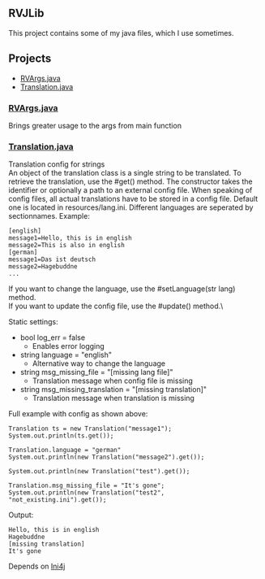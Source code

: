 ## RVJLib
This project contains some of my java files, which I use sometimes. 

## Projects
* [RVArgs.java](#RVArgs.java)
* [Translation.java](#Translation.java)

### [RVArgs.java](https://github.com/ReVollve/RVJLib/blob/master/src/main/java/de/revollve/lib/config/RVArgs.java)

Brings greater usage to the args from main function

### [Translation.java](https://github.com/ReVollve/RVJLib/blob/master/src/main/java/de/revollve/lib/config/Translation.java)

Translation config for strings\
An object of the translation class is a single string to be translated. To retrieve the translation, use the #get() method.
The constructor takes the identifier or optionally a path to an external config file.
When speaking of config files, all actual translations have to be stored in a config file. Default one is located in resources/lang.ini. 
Different languages are seperated by sectionnames. Example: 
```
[english]
message1=Hello, this is in english
message2=This is also in english
[german]
message1=Das ist deutsch
message2=Hagebuddne
...
```
If you want to change the language, use the #setLanguage(str lang) method.\
If you want to update the config file, use the #update() method.\

Static settings:
* bool log_err = false
  * Enables error logging
* string language = "english"
  * Alternative way to change the language
* string msg_missing_file = "[missing lang file]"
  * Translation message when config file is missing
* string msg_missing_translation = "[missing translation]"
  * Translation message when translation is missing

Full example with config as shown above:
```
Translation ts = new Translation("message1");
System.out.println(ts.get());

Translation.language = "german"
System.out.println(new Translation("message2").get());

System.out.println(new Translation("test").get());

Translation.msg_missing_file = "It's gone";
System.out.println(new Translation("test2", "not_existing.ini").get());

```
Output:
```
Hello, this is in english
Hagebuddne
[missing translation]
It's gone
```
Depends on [Ini4j](https://mvnrepository.com/artifact/org.ini4j/ini4j)
